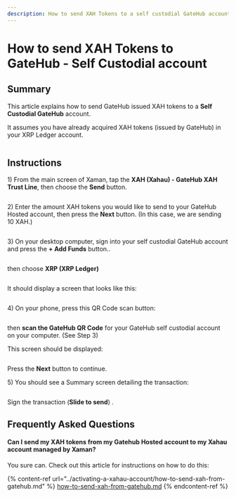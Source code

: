 ```yaml
---
description: How to send XAH Tokens to a self custodial GateHub account
---
```


# How to send XAH Tokens to GateHub - Self Custodial account

## Summary&#x20;

This article explains how to send GateHub issued XAH tokens to a **Self Custodial GateHub** account.

It assumes you have already acquired XAH tokens (issued by GateHub) in your XRP Ledger account.

<figure><img src="../../.gitbook/assets/Xaman - Main Screen -2.png" alt=""><figcaption></figcaption></figure>

## Instructions

1\) From the main screen of Xaman, tap the **XAH (Xahau) - GateHub XAH Trust Line**, then choose the **Send** button.

<figure><img src="../../.gitbook/assets/Send to Gatehub - 1.png" alt=""><figcaption></figcaption></figure>

2\) Enter the amount XAH tokens you would like to send to your GateHub Hosted account, then press the **Next** button. (In this case, we are sending 10 XAH.)



<figure><img src="../../.gitbook/assets/Send to Gatehub - 2.png" alt=""><figcaption></figcaption></figure>

3\) On your desktop computer, sign into your self custodial GateHub account and press the **+ Add Funds** button..



<figure><img src="../../.gitbook/assets/Gatehub - Self Custodial - 1.png" alt=""><figcaption></figcaption></figure>

then choose **XRP (XRP Ledger)**

<figure><img src="../../.gitbook/assets/Gatehub - Self Custodial - 2.png" alt=""><figcaption></figcaption></figure>

It should display a screen that looks like this:

<figure><img src="../../.gitbook/assets/Gatehub - Self Custodial - 3.png" alt=""><figcaption></figcaption></figure>

4\) On your phone, press this QR Code scan button:

<figure><img src="../../.gitbook/assets/Send to Gatehub - 4.png" alt=""><figcaption></figcaption></figure>

then **scan the GateHub QR Code** for your GateHub self custodial account on your computer.             (See Step 3)&#x20;

This screen should be displayed:

<figure><img src="../../.gitbook/assets/Gatehub - Self Custodial - 4.png" alt=""><figcaption></figcaption></figure>

Press the **Next** button to continue.

5\) You should see a Summary screen detailing the transaction:

<figure><img src="../../.gitbook/assets/Gatehub - Self Custodial - 5.png" alt=""><figcaption></figcaption></figure>

Sign the transaction (**Slide to send**) .

## Frequently Asked Questions

#### Can I send my XAH tokens from my Gatehub Hosted account to my Xahau account managed by Xaman?

You sure can. Check out this article for instructions on how to do this:

{% content-ref url="../activating-a-xahau-account/how-to-send-xah-from-gatehub.md" %}
[how-to-send-xah-from-gatehub.md](../activating-a-xahau-account/how-to-send-xah-from-gatehub.md)
{% endcontent-ref %}

